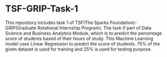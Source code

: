 # TSF-GRIP-Task-1
This repository includes task 1 of TSF(The Sparks Foundation)-GRIP(Graduate Rotational Internship Program).
The task if part of Data Science and Business Analytics Module, which is to predict the percentage score of students based of their hours of study.
This Machine Learning model uses Linear Regression to predict the score of students. 
75% of the given dataset is used for training and 25% is used for testing purpose.  
